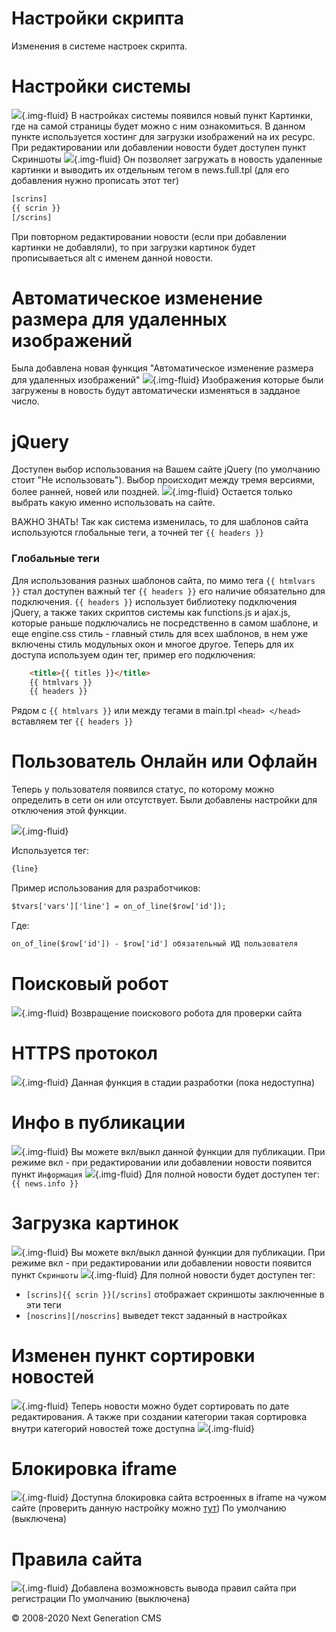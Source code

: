 Настройки скрипта
============================

Изменения в системе настроек скрипта.

# Настройки системы
![](images/history/setting_1.jpg){.img-fluid}
В настройках системы появился новый пункт Картинки, где на самой страницы будет можно с ним ознакомиться. В данном пункте используется хостинг для загрузки изображений на их ресурс. При редактировании или добавлении новости будет доступен пункт Скриншоты
![](images/history/setting_1.1.jpg){.img-fluid}
Он позволяет загружать в новость удаленные картинки и выводить их отдельным тегом в news.full.tpl (для его добавления нужно прописать этот тег)
```html
[scrins]
{{ scrin }}
[/scrins]
```
При повторном редактировании новости (если при добавлении картинки не добавляли), то при загрузки картинок будет прописываеться alt с именем данной новости.

# Автоматическое изменение размера для удаленных изображений
Была добавлена новая функция "Автоматическое изменение размера для удаленных изображений"
![](images/history/setting_1.2.jpg){.img-fluid}
Изображения которые были загружены в новость будут автоматически изменяться в задданое число.

# jQuery
Доступен выбор использования на Вашем сайте jQuery (по умолчанию стоит "Не использовать"). Выбор происходит между тремя версиями, более ранней, новей или поздней.
![](images/history/setting_1.3.jpg){.img-fluid}
Остается только выбрать какую именно использовать на сайте.

ВАЖНО ЗНАТЬ!
Так как система изменилась, то для шаблонов сайта используются глобальные теги, а точней тег ``` {{ headers }} ```

### Глобальные теги
Для использования разных шаблонов сайта, по мимо тега ``` {{ htmlvars }} ``` стал доступен важный тег ``` {{ headers }} ``` его наличие обязательно для подключения.
``` {{ headers }} ``` использует библиотеку подключения jQuery, а также таких скриптов системы как functions.js и ajax.js, которые раньше подключались не посредственно в самом шаблоне, и еще engine.css стиль - главный стиль для всех шаблонов, в нем уже включены стиль модульных окон и многое другое.
Теперь для их доступа используем один тег, пример его подключения:
```html
	<title>{{ titles }}</title>
	{{ htmlvars }}
	{{ headers }}
```
Рядом с ```{{ htmlvars }}``` или между тегами в main.tpl ``` <head> </head> ``` вставляем тег ``` {{ headers }} ```

# Пользователь Онлайн или Офлайн
Теперь у пользователя появился статус, по которому можно определить в сети он или отсутствует.
Были добавлены настройки для отключения этой функции.

![](images/history/setting_1.4.jpg){.img-fluid}

Используется тег:
```html
{line}
```
Пример использования для разработчиков:
```html
$tvars['vars']['line'] = on_of_line($row['id']);
```
Где:
```html
on_of_line($row['id']) - $row['id'] обязательный ИД пользователя
```

# Поисковый робот
![](images/history/setting_1.5.jpg){.img-fluid}
Возвращение поискового робота для проверки сайта

# HTTPS протокол
![](images/history/setting_1.6.jpg){.img-fluid}
Данная функция в стадии разработки (пока недоступна)

# Инфо в публикации
![](images/history/setting_1.7.jpg){.img-fluid}
Вы можете вкл/выкл данной функции для публикации. При режиме вкл - при редактировании или добавлении новости появится пункт ```Информация```
![](images/history/setting_1.7.1.jpg){.img-fluid}
Для полной новости будет доступен тег: ```{{ news.info }}```

# Загрузка картинок
![](images/history/setting_1.8.jpg){.img-fluid}
Вы можете вкл/выкл данной функции для публикации. При режиме вкл - при редактировании или добавлении новости появится пункт ```Скриншоты```
![](images/history/setting_1.8.1.jpg){.img-fluid}
Для полной новости будет доступен тег: 
- ```[scrins]{{ scrin }}[/scrins]``` отображает скриншоты заключенные в эти теги
- ```[noscrins][/noscrins]``` выведет текст заданный в настройках

# Изменен пункт сортировки новостей
![](images/history/setting_1.9.jpg){.img-fluid}
Теперь новости можно будет сортировать по дате редактирования.
А также при создании категории такая сортировка внутри категорий новостей тоже доступна
![](images/history/setting_1.9.1.jpg){.img-fluid}

# Блокировка iframe
![](images/history/setting_1.10.jpg){.img-fluid}
Доступна блокировка сайта встроенных в iframe на чужом сайте (проверить данную настройку можно <a href="http://www.tinywebgallery.com/blog/advanced-iframe/free-iframe-checker">тут</a>)
По умолчанию (выключена)

# Правила сайта
![](images/history/setting_1.11.jpg){.img-fluid}
Добавлена возможновсть вывода правил сайта при регистрации
По умолчанию (выключена)

© 2008-2020 Next Generation CMS